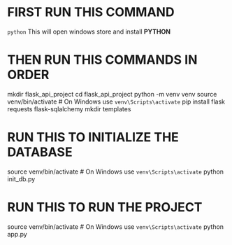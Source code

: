 # FIRST RUN THIS COMMAND
`python`
This will open windows store and install __PYTHON__

# THEN RUN THIS COMMANDS IN ORDER
mkdir flask_api_project
cd flask_api_project
python -m venv venv
source venv/bin/activate  # On Windows use `venv\Scripts\activate`
pip install flask requests flask-sqlalchemy
mkdir templates

# RUN THIS TO INITIALIZE THE DATABASE
source venv/bin/activate  # On Windows use `venv\Scripts\activate`
python init_db.py

# RUN THIS TO RUN THE PROJECT
source venv/bin/activate  # On Windows use `venv\Scripts\activate`
python app.py